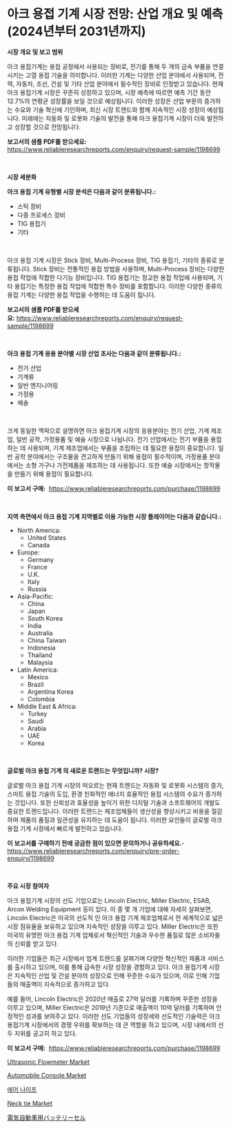<p><h1>아크 용접 기계 시장 전망: 산업 개요 및 예측 (2024년부터 2031년까지)</h1></p><p><strong>시장 개요 및 보고 범위</strong></p>
<p><p>아크 용접기계는 용접 공정에서 사용되는 장비로, 전기를 통해 두 개의 금속 부품을 연결시키는 고열 용접 기술을 의미합니다. 이러한 기계는 다양한 산업 분야에서 사용되며, 전력, 자동차, 조선, 건설 및 기타 산업 분야에서 필수적인 장비로 인정받고 있습니다. 현재 아크 용접기계 시장은 꾸준히 성장하고 있으며, 시장 예측에 따르면 예측 기간 동안 12.7%의 연평균 성장률을 보일 것으로 예상됩니다. 이러한 성장은 산업 부문의 증가하는 수요와 기술 혁신에 기인하며, 최신 시장 트렌드와 함께 지속적인 시장 성장이 예상됩니다. 미래에는 자동화 및 로봇화 기술의 발전을 통해 아크 용접기계 시장이 더욱 발전하고 성장할 것으로 전망됩니다.</p></p>
<p><strong>보고서의 샘플 PDF를 받으세요:</strong> <a href="https://www.reliableresearchreports.com/enquiry/request-sample/1198699">https://www.reliableresearchreports.com/enquiry/request-sample/1198699</a></p>
<p>&nbsp;</p>
<p><strong>시장 세분화</strong></p>
<p><strong>아크 용접 기계 유형별 시장 분석은 다음과 같이 분류됩니다.:</strong></p>
<p><ul><li>스틱 장비</li><li>다중 프로세스 장비</li><li>TIG 용접기</li><li>기타</li></ul></p>
<p>&nbsp;</p>
<p><p>아크 용접 기계 시장은 Stick 장비, Multi-Process 장비, TIG 용접기, 기타의 종류로 분류됩니다. Stick 장비는 전통적인 용접 방법을 사용하며, Multi-Process 장비는 다양한 용접 작업에 적합한 다기능 장비입니다. TIG 용접기는 정교한 용접 작업에 사용되며, 기타 용접기는 특정한 용접 작업에 적합한 특수 장비를 포함합니다. 이러한 다양한 종류의 용접 기계는 다양한 용접 작업을 수행하는 데 도움이 됩니다.</p></p>
<p><strong>보고서의 샘플 PDF를 받으세요:</strong>&nbsp;<a href="https://www.reliableresearchreports.com/enquiry/request-sample/1198699">https://www.reliableresearchreports.com/enquiry/request-sample/1198699</a></p>
<p>&nbsp;</p>
<p><strong> 아크 용접 기계 응용 분야별 시장 산업 조사는 다음과 같이 분류됩니다.:</strong></p>
<p><ul><li>전기 산업</li><li>기계류</li><li>일반 엔지니어링</li><li>가정용</li><li>예술</li></ul></p>
<p>&nbsp;</p>
<p><p>크게 동일한 맥락으로 설명하면 아크 용접기계 시장의 응용분야는 전기 산업, 기계 제조업, 일반 공학, 가정용품 및 예술 시장으로 나뉩니다. 전기 산업에서는 전기 부품을 용접하는 데 사용되며, 기계 제조업에서는 부품을 조립하는 데 필요한 용접이 중요합니다. 일반 공학 분야에서는 구조물을 견고하게 만들기 위해 용접이 필수적이며, 가정용품 분야에서는 소형 가구나 가전제품을 제조하는 데 사용됩니다. 또한 예술 시장에서는 창작물을 만들기 위해 용접이 필요합니다.</p></p>
<p><strong>이 보고서 구매:</strong>&nbsp; <a href="https://www.reliableresearchreports.com/purchase/1198699">https://www.reliableresearchreports.com/purchase/1198699</a></p>
<p>&nbsp;</p>
<p><strong>지역 측면에서 아크 용접 기계 지역별로 이용 가능한 시장 플레이어는 다음과 같습니다.:</strong></p>
<p><ul>
    <li>
        North America:
        <ul>
            <li>United States</li>
            <li>Canada</li>
        </ul>
    </li>
    <li>
        Europe:
        <ul>
            <li>Germany</li>
            <li>France</li>
            <li>U.K.</li>
            <li>Italy</li>
            <li>Russia</li>
        </ul>
    </li>
    <li>
        Asia-Pacific:
        <ul>
            <li>China</li>
            <li>Japan</li>
            <li>South Korea</li>
            <li>India</li>
            <li>Australia</li>
            <li>China Taiwan</li>
            <li>Indonesia</li>
            <li>Thailand</li>
            <li>Malaysia</li>
        </ul>
    </li>
    <li>
        Latin America:
        <ul>
            <li>Mexico</li>
            <li>Brazil</li>
            <li>Argentina Korea</li>
            <li>Colombia</li>
        </ul>
    </li>
    <li>
        Middle East & Africa:
        <ul>
            <li>Turkey</li>
            <li>Saudi</li>
            <li>Arabia</li>
            <li>UAE</li>
            <li>Korea</li>
        </ul>
    </li>
    </ul></p>
<p>&nbsp;</p>
<p><strong>글로벌 아크 용접 기계 의 새로운 트렌드는 무엇입니까? 시장?</strong></p>
<p><p>글로벌 아크 용접 기계 시장의 떠오르는 현재 트렌드는 자동화 및 로봇화 시스템의 증가, 스마트 용접 기술의 도입, 환경 친화적인 에너지 효율적인 용접 시스템의 수요가 증가하는 것입니다. 또한 신뢰성과 효율성을 높이기 위한 디지털 기술과 소프트웨어의 개발도 중요한 트렌드입니다. 이러한 트렌드는 제조업체들이 생산성을 향상시키고 비용을 절감하며 제품의 품질과 일관성을 유지하는 데 도움이 됩니다. 이러한 요인들이 글로벌 아크 용접 기계 시장에서 빠르게 발전하고 있습니다.</p></p>
<p><strong>이 보고서를 구매하기 전에 궁금한 점이 있으면 문의하거나 공유하세요.</strong>- <a href="https://www.reliableresearchreports.com/enquiry/pre-order-enquiry/1198699">https://www.reliableresearchreports.com/enquiry/pre-order-enquiry/1198699</a></p>
<p>&nbsp;</p>
<p><strong>주요 시장 참여자</strong></p>
<p><p>아크 용접기계 시장의 선도 기업으로는 Lincoln Electric, Miller Electric, ESAB, Arcon Welding Equipment 등이 있다. 이 중 몇 개 기업에 대해 자세히 살펴보면, Lincoln Electric은 미국의 선도적 인 아크 용접 기계 제조업체로서 전 세계적으로 넓은 시장 점유율을 보유하고 있으며 지속적인 성장을 이루고 있다. Miller Electric은 또한 미국의 유명한 아크 용접 기계 업체로서 혁신적인 기술과 우수한 품질로 많은 소비자들의 신뢰를 받고 있다. </p><p>이러한 기업들은 최근 시장에서 업계 트렌드를 살펴가며 다양한 혁신적인 제품과 서비스를 출시하고 있으며, 이를 통해 급속한 시장 성장을 경험하고 있다. 아크 용접기계 시장은 지속적인 산업 및 건설 분야의 성장으로 인해 꾸준한 수요가 있으며, 이로 인해 기업들의 매출액이 지속적으로 증가하고 있다.</p><p>예를 들어, Lincoln Electric은 2020년 매출로 27억 달러를 기록하며 꾸준한 성장을 이루고 있으며, Miller Electric은 2019년 기준으로 매출액이 10억 달러를 기록하며 안정적인 성과를 보여주고 있다. 이러한 선도 기업들의 성장세와 선도적인 기술력은 아크 용접기계 시장에서의 경쟁 우위를 확보하는 데 큰 역할을 하고 있으며, 시장 내에서의 선두 지위를 공고히 하고 있다.</p></p>
<p><strong>이 보고서 구매:</strong>&nbsp;&nbsp;<a href="https://www.reliableresearchreports.com/purchase/1198699">https://www.reliableresearchreports.com/purchase/1198699</a></p>
<p><p><a href="https://issuu.com/reportprime-2/docs/ultrasonic-flowmeter-market-size-2030.pptx">Ultrasonic Flowmeter Market</a></p><p><a href="https://github.com/rahu1506/Market-Research-Report-List-3/blob/main/automobile-console-market.md">Automobile Console Market</a></p><p><a href="https://github.com/mpodehpw07370073/Market-Research-Report-List-1/blob/main/7360921188185.md">에어 나이프</a></p><p><a href="https://angry-finch-aaf.notion.site/Global-Neck-tie-Market-Size-and-Market-Trends-Insights-and-Projections-from-2024-to-2031-508f5d906be840a99ef22f338351dc06">Neck tie Market</a></p><p><a href="https://github.com/nxboeu02965442/Market-Research-Report-List-1/blob/main/3314863188340.md">電気自動車用バッテリーセル</a></p></p>

